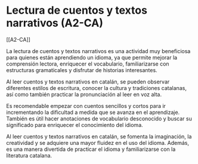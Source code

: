 # Lectura de cuentos y textos narrativos (A2-CA)

[[A2-CA]]

La lectura de cuentos y textos narrativos es una actividad muy beneficiosa para quienes están aprendiendo un idioma, ya que permite mejorar la comprensión lectora, enriquecer el vocabulario, familiarizarse con estructuras gramaticales y disfrutar de historias interesantes.

Al leer cuentos y textos narrativos en catalán, se pueden observar diferentes estilos de escritura, conocer la cultura y tradiciones catalanas, así como también practicar la pronunciación al leer en voz alta.

Es recomendable empezar con cuentos sencillos y cortos para ir incrementando la dificultad a medida que se avanza en el aprendizaje. También es útil hacer anotaciones de vocabulario desconocido y buscar su significado para enriquecer el conocimiento del idioma.

Al leer cuentos y textos narrativos en catalán, se fomenta la imaginación, la creatividad y se adquiere una mayor fluidez en el uso del idioma. Además, es una manera divertida de practicar el idioma y familiarizarse con la literatura catalana.
